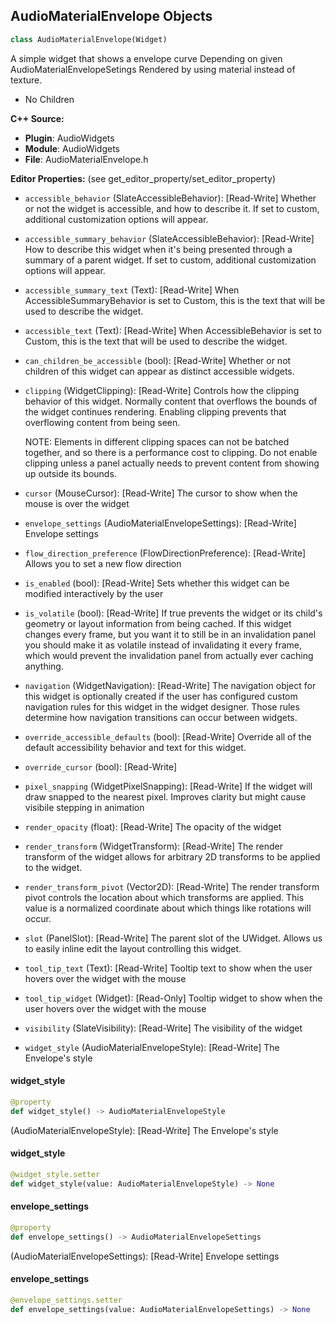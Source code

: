 ## AudioMaterialEnvelope Objects

```python
class AudioMaterialEnvelope(Widget)
```

A simple widget that shows a envelope curve Depending on given AudioMaterialEnvelopeSetings
Rendered by using material instead of texture.

* No Children

**C++ Source:**

- **Plugin**: AudioWidgets
- **Module**: AudioWidgets
- **File**: AudioMaterialEnvelope.h

**Editor Properties:** (see get_editor_property/set_editor_property)

- ``accessible_behavior`` (SlateAccessibleBehavior):  [Read-Write] Whether or not the widget is accessible, and how to describe it. If set to custom, additional customization options will appear.
- ``accessible_summary_behavior`` (SlateAccessibleBehavior):  [Read-Write] How to describe this widget when it's being presented through a summary of a parent widget. If set to custom, additional customization options will appear.
- ``accessible_summary_text`` (Text):  [Read-Write] When AccessibleSummaryBehavior is set to Custom, this is the text that will be used to describe the widget.
- ``accessible_text`` (Text):  [Read-Write] When AccessibleBehavior is set to Custom, this is the text that will be used to describe the widget.
- ``can_children_be_accessible`` (bool):  [Read-Write] Whether or not children of this widget can appear as distinct accessible widgets.
- ``clipping`` (WidgetClipping):  [Read-Write] Controls how the clipping behavior of this widget.  Normally content that overflows the
  bounds of the widget continues rendering.  Enabling clipping prevents that overflowing content
  from being seen.

  NOTE: Elements in different clipping spaces can not be batched together, and so there is a
  performance cost to clipping.  Do not enable clipping unless a panel actually needs to prevent
  content from showing up outside its bounds.
- ``cursor`` (MouseCursor):  [Read-Write] The cursor to show when the mouse is over the widget
- ``envelope_settings`` (AudioMaterialEnvelopeSettings):  [Read-Write] Envelope settings
- ``flow_direction_preference`` (FlowDirectionPreference):  [Read-Write] Allows you to set a new flow direction
- ``is_enabled`` (bool):  [Read-Write] Sets whether this widget can be modified interactively by the user
- ``is_volatile`` (bool):  [Read-Write] If true prevents the widget or its child's geometry or layout information from being cached.  If this widget
  changes every frame, but you want it to still be in an invalidation panel you should make it as volatile
  instead of invalidating it every frame, which would prevent the invalidation panel from actually
  ever caching anything.
- ``navigation`` (WidgetNavigation):  [Read-Write] The navigation object for this widget is optionally created if the user has configured custom
  navigation rules for this widget in the widget designer.  Those rules determine how navigation transitions
  can occur between widgets.
- ``override_accessible_defaults`` (bool):  [Read-Write] Override all of the default accessibility behavior and text for this widget.
- ``override_cursor`` (bool):  [Read-Write]
- ``pixel_snapping`` (WidgetPixelSnapping):  [Read-Write] If the widget will draw snapped to the nearest pixel.  Improves clarity but might cause visibile stepping in animation
- ``render_opacity`` (float):  [Read-Write] The opacity of the widget
- ``render_transform`` (WidgetTransform):  [Read-Write] The render transform of the widget allows for arbitrary 2D transforms to be applied to the widget.
- ``render_transform_pivot`` (Vector2D):  [Read-Write] The render transform pivot controls the location about which transforms are applied.
  This value is a normalized coordinate about which things like rotations will occur.
- ``slot`` (PanelSlot):  [Read-Write] The parent slot of the UWidget.  Allows us to easily inline edit the layout controlling this widget.
- ``tool_tip_text`` (Text):  [Read-Write] Tooltip text to show when the user hovers over the widget with the mouse
- ``tool_tip_widget`` (Widget):  [Read-Only] Tooltip widget to show when the user hovers over the widget with the mouse
- ``visibility`` (SlateVisibility):  [Read-Write] The visibility of the widget
- ``widget_style`` (AudioMaterialEnvelopeStyle):  [Read-Write] The Envelope's style

<a id="unreal.AudioMaterialEnvelope.widget_style"></a>

#### widget_style

```python
@property
def widget_style() -> AudioMaterialEnvelopeStyle
```

(AudioMaterialEnvelopeStyle):  [Read-Write] The Envelope's style

<a id="unreal.AudioMaterialEnvelope.widget_style"></a>

#### widget_style

```python
@widget_style.setter
def widget_style(value: AudioMaterialEnvelopeStyle) -> None
```

<a id="unreal.AudioMaterialEnvelope.envelope_settings"></a>

#### envelope_settings

```python
@property
def envelope_settings() -> AudioMaterialEnvelopeSettings
```

(AudioMaterialEnvelopeSettings):  [Read-Write] Envelope settings

<a id="unreal.AudioMaterialEnvelope.envelope_settings"></a>

#### envelope_settings

```python
@envelope_settings.setter
def envelope_settings(value: AudioMaterialEnvelopeSettings) -> None
```

<a id="unreal.AudioMaterialKnob"></a>